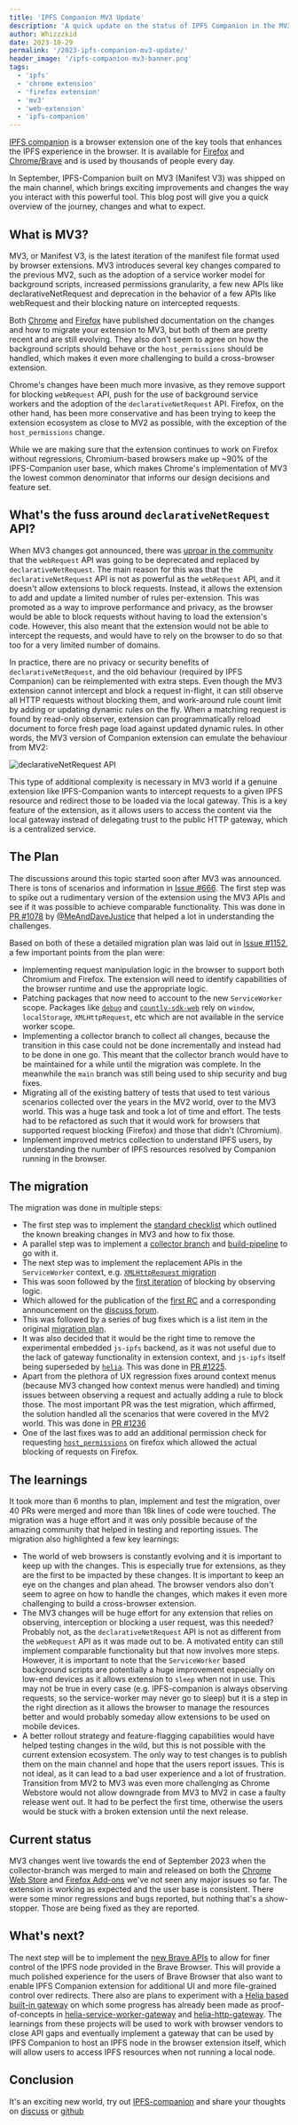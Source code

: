 ```yaml
---
title: 'IPFS Companion MV3 Update'
description: 'A quick update on the status of IPFS Companion in the MV3 world.'
author: Whizzzkid
date: 2023-10-29
permalink: '/2023-ipfs-companion-mv3-update/'
header_image: '/ipfs-companion-mv3-banner.png'
tags:
  - 'ipfs'
  - 'chrome extension'
  - 'firefox extension'
  - 'mv3'
  - 'web-extension'
  - 'ipfs-companion'
---
```


[IPFS companion](https://docs.ipfs.tech/install/ipfs-companion/#install) is a browser extension one of the key tools that enhances the IPFS experience in the browser. It is available for [Firefox](https://addons.mozilla.org/en-US/firefox/addon/ipfs-companion/) and [Chrome/Brave](https://chrome.google.com/webstore/detail/ipfs-companion/nibjojkomfdiaoajekhjakgkdhaomnch) and is used by thousands of people every day.

In September, IPFS-Companion built on MV3 (Manifest V3) was shipped on the main channel, which brings exciting improvements and changes the way you interact with this powerful tool. This blog post will give you a quick overview of the journey, changes and what to expect.

## What is MV3?

MV3, or Manifest V3, is the latest iteration of the manifest file format used by browser extensions. MV3 introduces several key changes compared to the previous MV2, such as the adoption of a service worker model for background scripts, increased permissions granularity, a few new APIs like declarativeNetRequest and deprecation in the behavior of a few APIs like webRequest and their blocking nature on intercepted requests.

Both [Chrome](https://developer.chrome.com/docs/extensions/mv3/intro/mv3-overview/) and [Firefox](https://extensionworkshop.com/documentation/develop/manifest-v3-migration-guide/) have published documentation on the changes and how to migrate your extension to MV3, but both of them are pretty recent and are still evolving. They also don't seem to agree on how the background scripts should behave or the `host_permissions` should be handled, which makes it even more challenging to build a cross-browser extension.

Chrome's changes have been much more invasive, as they remove support for blocking `webRequest` API, push for the use of background service workers and the adoption of the `declarativeNetRequest` API. Firefox, on the other hand, has been more conservative and has been trying to keep the extension ecosystem as close to MV2 as possible, with the exception of the `host_permissions` change. 

While we are making sure that the extension continues to work on Firefox without regressions, Chromium-based browsers make up ~90% of the IPFS-Companion user base, which makes Chrome's implementation of MV3 the lowest common denominator that informs our design decisions and feature set.

## What's the fuss around `declarativeNetRequest` API?

When MV3 changes got announced, there was [uproar in the community](https://arstechnica.com/gadgets/2022/09/chromes-new-ad-blocker-limiting-extension-platform-will-launch-in-2023/) that the `webRequest` API was going to be deprecated and replaced by `declarativeNetRequest`. The main reason for this was that the `declarativeNetRequest` API is not as powerful as the `webRequest` API, and it doesn't allow extensions to block requests. Instead, it allows the extension to add and update a limited number of rules per-extension. This was promoted as a way to improve performance and privacy, as the browser would be able to block requests without having to load the extension's code. However, this also meant that the extension would not be able to intercept the requests, and would have to rely on the browser to do so that too for a very limited number of domains.

In practice, there are no privacy or security benefits of `declarativeNetRequest`, and the old behaviour (required by IPFS Companion) can be reimplemented with extra steps. Even though the MV3 extension cannot intercept and block a request in-flight, it can still observe all HTTP requests without blocking them, and work-around rule count limit by adding or updating dynamic rules on the fly. When a matching request is found by read-only observer, extension can programmatically reload document to force fresh page load against updated dynamic rules. In other words, the MV3 version of Companion extension can emulate the behaviour from MV2: 

![declarativeNetRequest API](../assets/ipfs-companion-mv3-declarativenetrequest.png)

This type of additional complexity is necessary in MV3 world if a genuine extension like IPFS-Companion wants to intercept requests to a given IPFS resource and redirect those to be loaded via the local gateway. This is a key feature of the extension, as it allows users to access the content via the local gateway instead of delegating trust to the public HTTP gateway, which is a centralized service.

## The Plan

The discussions around this topic started soon after MV3 was announced. There is tons of scenarios and information in [Issue #666](https://github.com/ipfs/ipfs-companion/issues/666). The first step was to spike out a rudimentary version of the extension using the MV3 APIs and see if it was possible to achieve comparable functionality. This was done in [PR #1078](https://github.com/ipfs/ipfs-companion/pull/1078) by [@MeAndDaveJustice](https://github.com/meandavejustice) that helped a lot in understanding the challenges.

Based on both of these a detailed migration plan was laid out in [Issue #1152](https://github.com/ipfs/ipfs-companion/issues/1152), a few important points from the plan were:

- Implementing request manipulation logic in the browser to support both Chromium and Firefox. The extension will need to identify capabilities of the browser runtime and use the appropriate logic.
- Patching packages that now need to account to the new `ServiceWorker` scope. Packages like [`debug`](https://www.npmjs.com/package/debug) and [`countly-sdk-web`](https://www.npmjs.com/package/countly-sdk-web) rely on `window`, `localStorage`, `XMLHttpRequest`, etc which are not available in the service worker scope.
- Implementing a collector branch to collect all changes, because the transition in this case could not be done incrementally and instead had to be done in one go. This meant that the collector branch would have to be maintained for a while until the migration was complete. In the meanwhile the `main` branch was still being used to ship security and bug fixes.
- Migrating all of the existing battery of tests that used to test various scenarios collected over the years in the MV2 world, over to the MV3 world. This was a huge task and took a lot of time and effort. The tests had to be refactored as such that it would work for browsers that supported request blocking (Firefox) and those that didn't (Chromium).
- Implement improved metrics collection to understand IPFS users, by understanding the number of IPFS resources resolved by Companion running in the browser.

## The migration

The migration was done in multiple steps:

- The first step was to implement the [standard checklist](https://github.com/ipfs/ipfs-companion/pull/1170) which outlined the known breaking changes in MV3 and how to fix those.
- A parallel step was to implement a [collector branch](https://github.com/ipfs/ipfs-companion/pull/1182) and [build-pipeline](https://github.com/ipfs/ipfs-companion/pull/1183) to go with it.
- The next step was to implement the replacement APIs in the `ServiceWorker` context, e.g. [`XMLHttpRequest` migration](https://github.com/ipfs/ipfs-companion/pull/1179)
- This was soon followed by the [first iteration](https://github.com/ipfs/ipfs-companion/pull/1181) of blocking by observing logic.
- Which allowed for the publication of the [first RC](https://github.com/ipfs/ipfs-companion/pull/1192) and a corresponding announcement on the [discuss forum](https://discuss.ipfs.tech/t/announcing-ipfs-companion-mv3-rc-beta/16442).
- This was followed by a series of bug fixes which is a list item in the original [migration plan](https://github.com/ipfs/ipfs-companion/issues/1152).
- It was also decided that it would be the right time to remove the experimental embedded `js-ipfs` backend, as it was not useful due to the lack of gateway functionality in extension context, and `js-ipfs` itself being superseded by [`helia`](https://helia.io). This was done in [PR #1225](https://github.com/ipfs/ipfs-companion/pull/1225).
- Apart from the plethora of UX regression fixes around context menus (because MV3 changed how context menus were handled) and timing issues between observing a request and actually adding a rule to block those. The most important PR was the test migration, which affirmed, the solution handled all the scenarios that were covered in the MV2 world. This was done in [PR #1236](https://github.com/ipfs/ipfs-companion/pull/1236)
- One of the last fixes was to add an additional permission check for requesting [`host_permissions`](https://github.com/ipfs/ipfs-companion/pull/1250) on firefox which allowed the actual blocking of requests on Firefox.

## The learnings

It took more than 6 months to plan, implement and test the migration, over 40 PRs were merged and more than 18k lines of code were touched. The migration was a huge effort and it was only possible because of the amazing community that helped in testing and reporting issues. The migration also highlighted a few key learnings:

- The world of web browsers is constantly evolving and it is important to keep up with the changes. This is especially true for extensions, as they are the first to be impacted by these changes. It is important to keep an eye on the changes and plan ahead. The browser vendors also don't seem to agree on how to handle the changes, which makes it even more challenging to build a cross-browser extension.
- The MV3 changes will be huge effort for any extension that relies on observing, interception or blocking a user request, was this needed? Probably not, as the `declarativeNetRequest` API is not as different from the `webRequest` API as it was made out to be. A motivated entity can still implement comparable functionality but that now involves more steps. However, it is important to note that the `ServiceWorker` based background scripts are potentially a huge improvement especially on low-end devices as it allows extension to `sleep` when not in use. This may not be true in every case (e.g. IPFS-companion is always observing requests, so the service-worker may never go to sleep) but it is a step in the right direction as it allows the browser to manage the resources better and would probably someday allow extensions to be used on mobile devices.
- A better rollout strategy and feature-flagging capabilities would have helped testing changes in the wild, but this is not possible with the current extension ecosystem. The only way to test changes is to publish them on the main channel and hope that the users report issues. This is not ideal, as it can lead to a bad user experience and a lot of frustration. Transition from MV2 to MV3 was even more challenging as Chrome Webstore would not allow downgrade from MV3 to MV2 in case a faulty release went out. It had to be perfect the first time, otherwise the users would be stuck with a broken extension until the next release.

## Current status

MV3 changes went live towards the end of September 2023 when the collector-branch was merged to main and released on both the [Chrome Web Store](https://chrome.google.com/webstore/detail/ipfs-companion/nibjojkomfdiaoajekhjakgkdhaomnch) and [Firefox Add-ons](https://addons.mozilla.org/en-US/firefox/addon/ipfs-companion/) we've not seen any major issues so far. The extension is working as expected and the user base is consistent. There were some minor regressions and bugs reported, but nothing that's a show-stopper. Those are being fixed as they are reported.

## What's next?

The next step will be to implement the [new Brave APIs](https://github.com/ipfs/ipfs-companion/issues/1281) to allow for finer control of the IPFS node provided in the Brave Browser. This will provide a much polished experience for the users of Brave Browser that also want to enable IPFS Companion extension for additional UI and more file-grained control over redirects. There also are plans to experiment with a [Helia based built-in gateway](https://github.com/ipfs/ipfs-companion/issues/1284) on which some progress has already been made as proof-of-concepts in [helia-service-worker-gateway](https://github.com/ipfs-shipyard/helia-service-worker-gateway) and [helia-http-gateway](https://github.com/ipfs/helia-http-gateway). The learnings from these projects will be used to work with browser vendors to close API gaps and eventually implement a gateway that can be used by IPFS Companion to host an IPFS node in the browser extension itself, which will allow users to access IPFS resources when not running a local node.

## Conclusion

It's an exciting new world, try out [IPFS-companion](https://github.com/ipfs/ipfs-companion) and share your thoughts on [discuss](https://discuss.ipfs.tech/tag/ipfs-companion) or [github](https://github.com/ipfs/ipfs-companion/issues)
